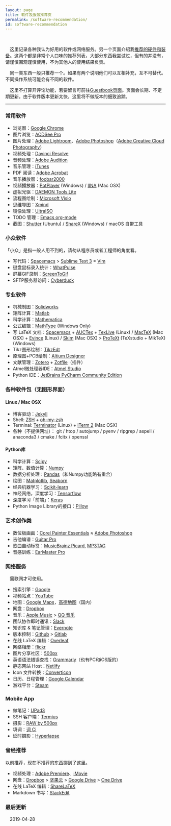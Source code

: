 ```yaml
---
layout: page
title: 软件及服务推荐页
permalink: /software-recommendation/
id: software-recommendation
---
```

<br>

　这里记录各种我认为好用的软件或网络服务。另一个页面介绍我[推荐的硬件和装备](/stuff-recommendation/)。这两个都是非常个人口味的推荐列表，大部分东西我尝试过，但有的并没有，请谨慎围观谨慎使用，不为其他人的使用结果负责。

　同一类东西一般只推荐一个。如果有两个说明他们可以互相补充，互不可替代。不同操作系统可能会有不同的软件。

　这里不打算开评论功能，若要留言可前往[Guestbook页面](../guestbook/)。页面会长期、不定期更新。由于软件版本更新太快，这里将不做版本的细致追踪。

------

### 常用软件

- 浏览器：[Google Chrome](https://www.google.com/chrome/)
- 图片浏览：[ACDSee Pro](http://www.acdsee.com/en/products)
- 图片处理：[Adobe Lightroom](http://www.adobe.com/products/photoshop-lightroom.html)、[Adobe Photoshop](http://www.adobe.com/products/photoshop.html)（[Adobe Creative Cloud Photography](http://www.adobe.com/creativecloud/photography.html)）
- 视频处理：[Davinci Resolve](https://www.blackmagicdesign.com/products/davinciresolve/)
- 音频处理：[Adobe Audition](http://www.adobe.com/products/audition.html)
- 音乐管理：[iTunes](http://www.apple.com/itunes/)
- PDF 阅读：[Adobe Acrobat](https://acrobat.adobe.com/us/en/)
- 音乐播放器：[foobar2000](https://www.foobar2000.org/)
- 视频播放器：[PotPlayer](https://potplayer.daum.net/) (Windows) / [IINA](https://iina.io/) (Mac OSX)
- 虚拟光驱：[DAEMON Tools Lite](http://www.daemon-tools.cc/downloads)
- 流程图绘制：[Microsoft Visio](https://products.office.com/en-us/visio/flowchart-software)
- 思维导图：[Xmind](http://www.xmind.net/)
- 镜像处理：[UltraISO](https://www.ezbsystems.com/ultraiso/)
- TODO 管理：[Emacs org-mode](https://orgmode.org/)
- 截图：[Shutter](https://launchpad.net/shutter) (Ubuntu) / [ShareX](https://getsharex.com/) (Windows) / macOS 自带工具

### 小众软件

「小众」是指一般人用不到的，请勿从程序员或者工程师的角度看。

- 写代码：[Spacemacs](http://spacemacs.org) > [Sublime Text 3](https://www.sublimetext.com/3) = [Vim](https://github.com/macvim-dev/macvim)
- 键盘鼠标录入统计：[WhatPulse](https://whatpulse.org/)
- 屏幕GIF录制：[ScreenToGif](https://screentogif.codeplex.com/)
- SFTP服务器访问：[Cyberduck](https://cyberduck.io/?l=en)

### 专业软件

- 机械制图：[Solidworks](http://www.solidworks.com/)
- 矩阵计算：[Matlab](http://www.mathworks.com/products/matlab/)
- 科学计算：[Mathematica](https://www.wolfram.com/mathematica/)
- 公式编辑：[MathType](http://www.dessci.com/en/products/mathtype/) (Windows Only)
- 写 LaTeX 文档：[Spacemacs](http://spacemacs.org) + [AUCTex](https://www.gnu.org/software/auctex/) + [TexLive](https://tug.org/texlive/) (Linux) / [MacTeX](https://tug.org/mactex/) (Mac OSX) + [Evince](https://wiki.gnome.org/Apps/Evince) (Linux) / [Skim](https://skim-app.sourceforge.io/) (Mac OSX) > [ProTeXt](https://www.tug.org/protext/) (TeXstudio + MikTeX) (Windows)
- Tikz图形绘制：[TikzEdt](http://www.tikzedt.org/)
- 原理图+PCB绘制：[Altium Designer](http://www.altium.com/altium-designer/overview)
- 文献管理：[Zotero](https://www.zotero.org/) + [Zotfile](http://zotfile.com/)（插件）
- Atmel微处理器IDE：[Atmel Studio](http://www.atmel.com/tools/atmelstudio.aspx)
- Python IDE：[JetBrains PyCharm Community Edition](https://www.jetbrains.com/pycharm/download/)

### 各种软件包（无图形界面）

#### Linux / Mac OSX

- 博客驱动：[Jekyll](https://jekyllrb.com/)
- Shell: [ZSH](https://www.zsh.org/) + [oh-my-zsh](https://ohmyz.sh/)
- Terminal: [Terminator](https://launchpad.net/terminator) (Linux) + [iTerm 2](https://www.iterm2.com/) (Mac OSX)
- 各种（不提供网址）： git / htop / autojump / pyenv / ripgrep / aspell / anaconda3 / cmake / fcitx / openssl

#### Python库

- 科学计算：[Scipy](https://scipy.org/)
- 矩阵、数值计算：[Numpy](http://www.numpy.org/)
- 数据分析处理：[Pandas](http://pandas.pydata.org/)（和Numpy功能略有重合）
- 绘图：[Matplotlib](https://matplotlib.org/), [Seaborn](https://seaborn.pydata.org/)
- 经典机器学习：[Scikit-learn](http://scikit-learn.org/stable/)
- 神经网络，深度学习：[Tensorflow](https://www.tensorflow.org/)
- 深度学习「前端」：[Keras](https://keras.io/)
- Python Image Library的接口：[Pillow](https://python-pillow.org/)

### 艺术创作类

- 数位板画画：[Corel Painter Essentials](http://www.painterartist.com/en/product/painter-essentials/) ≈ [Adobe Photoshop](http://www.adobe.com/products/photoshop.html)
- 吉他编谱：[Guitar Pro](https://www.guitar-pro.com/en/index.php)
- 歌曲自动标签：[MusicBrainz Picard](https://picard.musicbrainz.org/), [MP3TAG](http://www.mp3tag.de/en/)
- 音感训练：[EarMaster Pro](https://www.earmaster.com/)

### 网络服务

　需联网才可使用。

- 搜索引擎：[Google](https://www.google.com/webhp?hl=en)
- 视频站点：[YouTube](https://www.youtube.com/)
- 地图：[Google Maps](https://www.google.com/maps)，[高德地图](https://www.amap.com)（国内）
- 网盘：[Dropbox](https://www.dropbox.com/)
- 音乐：[Apple Music](https://music.apple.com/us/browse) > [QQ 音乐](https://y.qq.com/)
- 团队协作即时通讯：[Slack](https://slack.com)
- 知识库 & 笔记管理：[Evernote](https://evernote.com/?var=1)
- 版本控制：[Github](https://github.com/) > [Gitlab](https://gitlab.com)
- 在线 LaTeX 编辑：[Overleaf](https://www.overleaf.com)
- 网络相册：[flickr](https://www.flickr.com/)
- 图片分享社区：[500px](https://500px.com/)
- 英语语法错误查找：[Grammarly](https://www.grammarly.com/)（也有PC和iOS版的）
- 静态网站 Host：[Netlify](https://www.netlify.com)
- Icon 文件转换：[Converticon](https://converticon.com/)
- 日历、日程管理：[Google Calendar](https://calendar.google.com)
- 游戏平台：[Steam](https://store.steampowered.com/)

### Mobile App

- 做笔记：[UPad3](https://itunes.apple.com/us/app/upad-3/id401643317?mt=8)
- SSH 客户端：[Termius](https://itunes.apple.com/us/app/termius-ssh-shell-console-terminal/id549039908?mt=8)
- 摄影：[RAW by 500px](https://itunes.apple.com/ca/app/raw-by-500px-shoot-edit-sell-photos/id1135070560?mt=8)
- 填词：[词 Ci](https://itunes.apple.com/lu/app/cici-fu-zhu-tian-ci-song-ci/id791495459?l=de&mt=8)
- 延时摄影：[Hyperlapse](https://itunes.apple.com/us/app/hyperlapse-from-instagram/id740146917?mt=8)

### 曾经推荐

以前推荐，现在不推荐的东西挪到了这里。

- 视频处理：[Adobe Premiere](http://www.adobe.com/products/premiere.html)、[iMovie](https://itunes.apple.com/us/app/imovie/id377298193?mt=8)
- 网盘：[Dropbox](https://www.dropbox.com/) > [坚果云](https://jianguoyun.com) > [Google Drive](https://drive.google.com) > [One Drive](https://onedrive.live.com/)
- 在线 LaTeX 编辑：[ShareLaTeX](https://www.sharelatex.com/)
- Markdown 书写：[StackEdit](https://stackedit.io/)

### 最后更新

　2019-04-28
